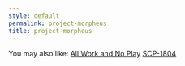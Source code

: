 ```yaml
---
style: default
permalink: project-morpheus
title: project-morpheus
---
```

You may also like:
[All Work and No Play](http://scp-wiki.net/all-work-and-no-play)
[SCP-1804](http://scp-wiki.net/scp-1804)